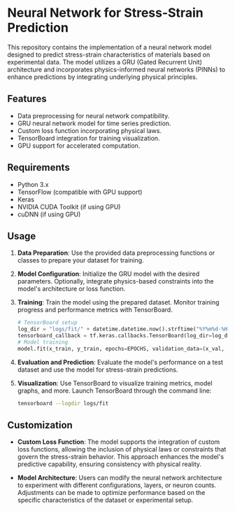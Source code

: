 # Neural Network for Stress-Strain Prediction

This repository contains the implementation of a neural network model designed to predict stress-strain characteristics of materials based on experimental data. The model utilizes a GRU (Gated Recurrent Unit) architecture and incorporates physics-informed neural networks (PINNs) to enhance predictions by integrating underlying physical principles.

## Features

- Data preprocessing for neural network compatibility.
- GRU neural network model for time series prediction.
- Custom loss function incorporating physical laws.
- TensorBoard integration for training visualization.
- GPU support for accelerated computation.

## Requirements

- Python 3.x
- TensorFlow (compatible with GPU support)
- Keras
- NVIDIA CUDA Toolkit (if using GPU)
- cuDNN (if using GPU)

## Usage

1. **Data Preparation**: Use the provided data preprocessing functions or classes to prepare your dataset for training.

2. **Model Configuration**: Initialize the GRU model with the desired parameters. Optionally, integrate physics-based constraints into the model's architecture or loss function.

3. **Training**: Train the model using the prepared dataset. Monitor training progress and performance metrics with TensorBoard.
    ```python
    # TensorBoard setup
    log_dir = "logs/fit/" + datetime.datetime.now().strftime("%Y%m%d-%H%M%S")
    tensorboard_callback = tf.keras.callbacks.TensorBoard(log_dir=log_dir, histogram_freq=1)
    # Model training
    model.fit(x_train, y_train, epochs=EPOCHS, validation_data=(x_val, y_val), callbacks=[tensorboard_callback])
    ```
4. **Evaluation and Prediction**: Evaluate the model's performance on a test dataset and use the model for stress-strain predictions.

5. **Visualization**: Use TensorBoard to visualize training metrics, model graphs, and more. Launch TensorBoard through the command line:
    ```bash
    tensorboard --logdir logs/fit
    ```

## Customization

- **Custom Loss Function**: The model supports the integration of custom loss functions, allowing the inclusion of physical laws or constraints that govern the stress-strain behavior. This approach enhances the model's predictive capability, ensuring consistency with physical reality.

- **Model Architecture**: Users can modify the neural network architecture to experiment with different configurations, layers, or neuron counts. Adjustments can be made to optimize performance based on the specific characteristics of the dataset or experimental setup.